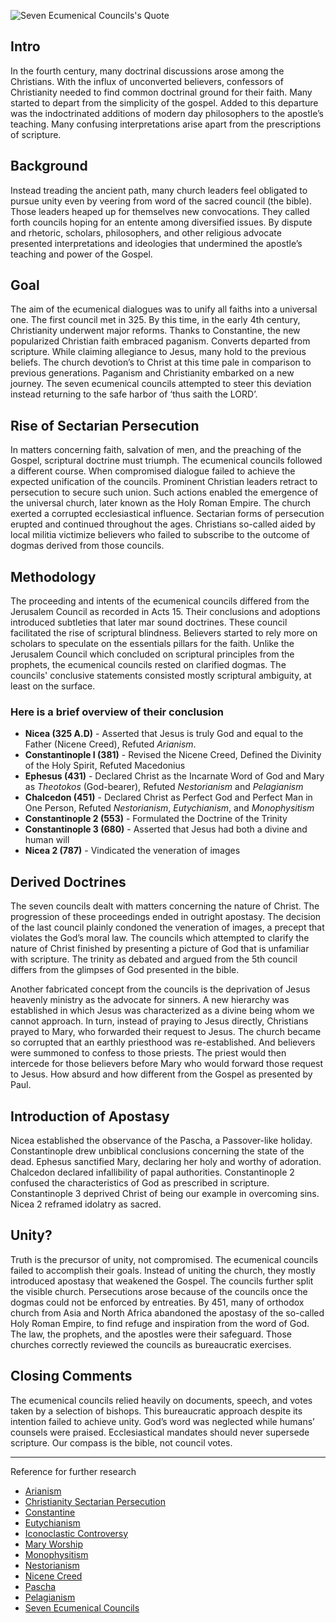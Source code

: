 <!--properties
title=Seven Ecumenical Councils
id=yS5GH4IiJM
authorKey=wendly
image=https://servone.wspecs.com/wspecs/full/ecumenical_councils.jpg
publish=true
summary=The ecumenical councils failed to accomplish their goals. Instead of uniting the church, they mostly introduced apostasy that weakened the Gospel. The councils further split the visible church. By 451, many of orthodox church from Asia and North Africa abandoned the apostasy of the so-called Holy Roman Empire, to find refuge and inspiration from the word of God. Those churches correctly reviewed the councils as bureaucratic exercises.
created=Sun May 01 2016 22:08:23 GMT+0300 (EEST)
updated=Mon Feb 20 2017 05:37:49 GMT+0200 (EET)
searches=
-->

![Seven Ecumenical Councils's Quote](https://servone.wspecs.com/wspecs/full/ecumenical_councils.jpg)
## Intro
In the fourth century, many doctrinal discussions arose among the Christians. With the influx of unconverted believers, confessors of Christianity needed to find common doctrinal ground for their faith. Many started to depart from the simplicity of the gospel. Added to this departure was the indoctrinated additions of modern day philosophers to the apostle’s teaching. Many confusing interpretations arise apart from the prescriptions of scripture. 

## Background
Instead treading the ancient path, many church leaders feel obligated to pursue unity even by veering from word of the sacred council (the bible). Those leaders heaped up for themselves new convocations. They called forth councils hoping for an entente among diversified issues. By dispute and rhetoric, scholars, philosophers, and other religious advocate presented interpretations and ideologies that undermined the apostle’s teaching and power of the Gospel.

## Goal
The aim of the ecumenical dialogues was to unify all faiths into a universal one. The first council met in 325. By this time, in the early 4th century, Christianity underwent major reforms. Thanks to Constantine, the new popularized Christian faith embraced paganism. Converts departed from scripture. While claiming allegiance to Jesus, many hold to the previous beliefs. The church devotion’s to Christ at this time pale in comparison to previous generations. Paganism and Christianity embarked on a new journey. The seven ecumenical councils attempted to steer this deviation instead returning to the safe harbor of ‘thus saith the LORD’.

## Rise of Sectarian Persecution
In matters concerning faith, salvation of men, and the preaching of the Gospel, scriptural doctrine must triumph. The ecumenical councils followed a different course. When compromised dialogue failed to achieve the expected unification of the councils. Prominent Christian leaders retract to persecution to secure such union. Such actions enabled the emergence of the universal church, later known as the Holy Roman Empire. The church exerted a corrupted ecclesiastical influence. Sectarian forms of persecution erupted and continued throughout the ages. Christians so-called aided by local militia victimize believers who failed to subscribe to the outcome of dogmas derived from those councils.

## Methodology
The proceeding and intents of the ecumenical councils differed from the Jerusalem Council as recorded in Acts 15. Their conclusions and adoptions introduced subtleties that later mar sound doctrines. These council facilitated the rise of scriptural blindness. Believers started to rely more on scholars to speculate on the essentials pillars for the faith. Unlike the Jerusalem Council which concluded on scriptural principles from the prophets, the ecumenical councils rested on clarified dogmas. The councils' conclusive statements consisted mostly scriptural ambiguity, at least on the surface. 

### Here is a brief overview of their conclusion
* **Nicea (325 A.D)** - Asserted that Jesus is truly God and equal to the Father (Nicene Creed), Refuted *Arianism*.
* **Constantinople I (381)** - Revised the Nicene Creed, Defined the Divinity of the Holy Spirit, Refuted Macedonius
* **Ephesus (431)** - Declared Christ as the Incarnate Word of God and Mary as *Theotokos* (God-bearer), Refuted *Nestorianism* and *Pelagianism*
* **Chalcedon (451)** - Declared Christ as Perfect God and Perfect Man in One Person, Refuted *Nestorianism*, *Eutychianism*, and *Monophysitism*
* **Constantinople 2 (553)** - Formulated the Doctrine of the Trinity
* **Constantinople 3 (680)** - Asserted that Jesus had both a divine and human will 
* **Nicea 2 (787)** - Vindicated the veneration of images
 
## Derived Doctrines
The seven councils dealt with matters concerning the nature of Christ. The progression of these proceedings ended in outright apostasy. The decision of the last council plainly condoned the veneration of images, a precept that violates the God’s moral law. The councils which attempted to clarify the nature of Christ finished by presenting a picture of God that is unfamiliar with scripture. The trinity as debated and argued from the 5th council differs from the glimpses of God presented in the bible. 

Another fabricated concept from the councils is the deprivation of Jesus heavenly ministry as the advocate for sinners. A new hierarchy was established in which Jesus was characterized as a divine being whom we cannot approach. In turn, instead of praying to Jesus directly, Christians prayed to Mary, who forwarded their request to Jesus. The church became so corrupted that an earthly priesthood was re-established. And believers were summoned to confess to those priests. The priest would then intercede for those believers before Mary who would forward those request to Jesus. How absurd and how different from the Gospel as presented by Paul.

## Introduction of Apostasy
Nicea established the observance of the Pascha, a Passover-like holiday. Constantinople drew unbiblical conclusions concerning the state of the dead. Ephesus sanctified Mary, declaring her holy and worthy of adoration. Chalcedon declared infallibility of papal authorities. Constantinople 2 confused the characteristics of God as prescribed in scripture. Constantinople 3 deprived Christ of being our example in overcoming sins. Nicea 2 reframed idolatry as sacred.

## Unity?
Truth is the precursor of unity, not compromised. The ecumenical councils failed to accomplish their goals. Instead of uniting the church, they mostly introduced apostasy that weakened the Gospel. The councils further split the visible church. Persecutions arose because of the councils once the dogmas could not be enforced by entreaties. By 451, many of orthodox church from Asia and North Africa abandoned the apostasy of the so-called Holy Roman Empire, to find refuge and inspiration from the word of God. The law, the prophets, and the apostles were their safeguard. Those churches correctly reviewed the councils as bureaucratic exercises. 

## Closing Comments
The ecumenical councils relied heavily on documents, speech, and votes taken by a selection of bishops. This bureaucratic approach despite its intention failed to achieve unity. God’s word was neglected while humans’ counsels were praised. Ecclesiastical mandates should never supersede scripture. Our compass is the bible, not council votes.

---
Reference for further research
* [Arianism](https://www.google.com/?ion=1&espv=2#q=arianism)
* [Christianity Sectarian Persecution](https://www.google.com/?ion=1&espv=2#q=christianity+sectarian+persecution)
* [Constantine](https://www.google.com/?ion=1&espv=2#q=constantine)
* [Eutychianism](https://www.google.com/?ion=1&espv=2#q=Eutychianism)
* [Iconoclastic Controversy](https://www.google.com/?ion=1&espv=2#q=iconoclastic+controversy)
* [Mary Worship](https://www.google.com/?ion=1&espv=2#q=mary+worship)
* [Monophysitism](https://www.google.com/?ion=1&espv=2#q=Monophysitism)
* [Nestorianism](https://www.google.com/?ion=1&espv=2#q=Nestorianism)
* [Nicene Creed](https://www.google.com/?ion=1&espv=2#q=Nicene+Creed)
* [Pascha](https://www.google.com/?ion=1&espv=2#q=Pascha)
* [Pelagianism](https://www.google.com/?ion=1&espv=2#q=Pelagianism)
* [Seven Ecumenical Councils](https://www.google.com/?ion=1&espv=2#q=the+seven+ecumenical+councils)

